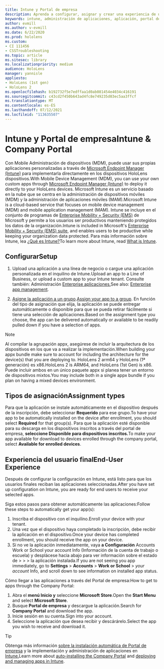 ```yaml
---
title: Intune y Portal de empresa
description: Aprenda a configurar, asignar y crear una experiencia de usuario cómoda con Intune, la administración de dispositivos móviles y el portal de empresa.
keywords: intune, administración de aplicaciones, aplicación, portal de empresa, portal, hololens
author: evmill
ms.author: v-evmill
ms.date: 6/22/2020
ms.prod: hololens
ms.custom:
- CI 111456
- CSSTroubleshooting
ms.topic: article
ms.sitesec: library
ms.localizationpriority: medium
audience: HoloLens
manager: yannisle
appliesto:
- HoloLens (1st gen)
- HoloLens 2
ms.openlocfilehash: b192732f5e7edffaa1d0ab081454e4034c416191
ms.sourcegitcommit: c43cd2f450b643ad4fc8e749235d03ec5aa3ffcf
ms.translationtype: MT
ms.contentlocale: es-ES
ms.lasthandoff: 07/12/2021
ms.locfileid: "113635507"
---
```

# <a name="intune--company-portal"></a><span data-ttu-id="fd34c-104">Intune y Portal de empresa</span><span class="sxs-lookup"><span data-stu-id="fd34c-104">Intune & Company Portal</span></span>

<span data-ttu-id="fd34c-105">Con Mobile Administración de dispositivos (MDM), puede usar sus propias aplicaciones personalizadas a través de [Microsoft Endpoint Manager (Intune)](/intune/windows-holographic-for-business) para implementarla directamente en los dispositivos HoloLens dispositivos.</span><span class="sxs-lookup"><span data-stu-id="fd34c-105">With Mobile Device Management (MDM), you can use your own custom apps through [Microsoft Endpoint Manager (Intune)](/intune/windows-holographic-for-business) to deploy it directly to your HoloLens devices.</span></span> <span data-ttu-id="fd34c-106">Microsoft Intune es un servicio basado en la nube que se centra en la administración de dispositivos móviles (MDM) y la administración de aplicaciones móviles (MAM).</span><span class="sxs-lookup"><span data-stu-id="fd34c-106">Microsoft Intune is a cloud-based service that focuses on mobile device management (MDM) and mobile application management (MAM).</span></span> <span data-ttu-id="fd34c-107">Intune se incluye en el conjunto de programas de [Enterprise Mobility + Security (EMS)](https://www.microsoft.com/microsoft-365/enterprise-mobility-security) de Microsoft y permite a los usuarios ser productivos manteniendo protegidos los datos de la organización.</span><span class="sxs-lookup"><span data-stu-id="fd34c-107">Intune is included in Microsoft's [Enterprise Mobility + Security (EMS) suite](https://www.microsoft.com/microsoft-365/enterprise-mobility-security), and enables users to be productive while keeping your organization data protected.</span></span> <span data-ttu-id="fd34c-108">Para más información sobre Intune, lea [¿Qué es Intune?](/mem/intune/fundamentals/what-is-intune)</span><span class="sxs-lookup"><span data-stu-id="fd34c-108">To learn more about Intune, read [What is Intune](/mem/intune/fundamentals/what-is-intune).</span></span>

## <a name="setup"></a><span data-ttu-id="fd34c-109">Configurar</span><span class="sxs-lookup"><span data-stu-id="fd34c-109">Setup</span></span>

1. <span data-ttu-id="fd34c-110">Upload una aplicación a una línea de negocio o cargue una aplicación personalizada en el inquilino de Intune.</span><span class="sxs-lookup"><span data-stu-id="fd34c-110">Upload an app to a Line of Business, or upload a custom app to your Intune tenant.</span></span> <span data-ttu-id="fd34c-111">Consulte también: Administración [Enterprise aplicaciones.](/windows/client-management/mdm/enterprise-app-management)</span><span class="sxs-lookup"><span data-stu-id="fd34c-111">See also: [Enterprise app management](/windows/client-management/mdm/enterprise-app-management).</span></span>

2. <span data-ttu-id="fd34c-112">[Asigne la aplicación a un grupo](/mem/intune/apps/apps-deploy).</span><span class="sxs-lookup"><span data-stu-id="fd34c-112">[Assign your app to a group](/mem/intune/apps/apps-deploy).</span></span> <span data-ttu-id="fd34c-113">En función del tipo de asignación que elija, la aplicación se puede entregar automáticamente o disponible para que se pueda retirar fácilmente si tiene una selección de aplicaciones.</span><span class="sxs-lookup"><span data-stu-id="fd34c-113">Based on the assignment type you choose, the app can be delivered automatically or available to be readily pulled down if you have a selection of apps.</span></span>

> [!NOTE]
> <span data-ttu-id="fd34c-114">Al compilar la agrupación appx, asegúrese de incluir la arquitectura de los dispositivos en los que va a realizar la implementación.</span><span class="sxs-lookup"><span data-stu-id="fd34c-114">When building your appx bundle make sure to account for including the architecture for the device(s) that you are deploying to.</span></span> <span data-ttu-id="fd34c-115">HoloLens 2 arm64 y HoloLens (1ª generación) es x86.</span><span class="sxs-lookup"><span data-stu-id="fd34c-115">HoloLens 2 is ARM64, and HoloLens (1st Gen) is x86.</span></span> <span data-ttu-id="fd34c-116">Puede incluir ambos en un único paquete appx si planea tener un entorno de dispositivos mixtos.</span><span class="sxs-lookup"><span data-stu-id="fd34c-116">You may include both in a single appx bundle if you plan on having a mixed devices environment.</span></span>

## <a name="assignment-types"></a><span data-ttu-id="fd34c-117">Tipos de asignación</span><span class="sxs-lookup"><span data-stu-id="fd34c-117">Assignment types</span></span>

<span data-ttu-id="fd34c-118">Para que la aplicación se instale automáticamente en el dispositivo después de la inscripción, debe seleccionar **Requerido** para ese grupo.</span><span class="sxs-lookup"><span data-stu-id="fd34c-118">To have your app to be automatically installed on the device after enrollment, you should select **Required** for that group(s).</span></span>
<span data-ttu-id="fd34c-119">Para que la aplicación esté disponible para su descarga en los dispositivos inscritos a través del portal de empresa, **seleccione Disponible para dispositivos inscritos.**</span><span class="sxs-lookup"><span data-stu-id="fd34c-119">To make your app available for download to devices enrolled through the company portal, select **Available for enrolled devices**.</span></span>

## <a name="end-user-experience"></a><span data-ttu-id="fd34c-120">Experiencia del usuario final</span><span class="sxs-lookup"><span data-stu-id="fd34c-120">End-User Experience</span></span>

<span data-ttu-id="fd34c-121">Después de configurar la configuración en Intune, está listo para que los usuarios finales reciban las aplicaciones seleccionadas.</span><span class="sxs-lookup"><span data-stu-id="fd34c-121">After you have set up configuration on Intune, you are ready for end users to receive your selected apps.</span></span>

<span data-ttu-id="fd34c-122">Siga estos pasos para obtener automáticamente las aplicaciones:</span><span class="sxs-lookup"><span data-stu-id="fd34c-122">Follow these steps to automatically get your app(s):</span></span>

1. <span data-ttu-id="fd34c-123">Inscriba el dispositivo con el inquilino.</span><span class="sxs-lookup"><span data-stu-id="fd34c-123">Enroll your device with your tenant.</span></span>
2. <span data-ttu-id="fd34c-124">Una vez que el dispositivo haya completado la inscripción, debe recibir la aplicación en el dispositivo.</span><span class="sxs-lookup"><span data-stu-id="fd34c-124">Once your device has completed enrollment, you should receive the app on your device.</span></span>
3. <span data-ttu-id="fd34c-125">Si no ve la aplicación inmediatamente, vaya **a Configuración** Accounts Work or School your account Info (Información de la cuenta de trabajo o escuela) y desplácese hacia abajo para ver información sobre el estado de  >    >    >   la aplicación instalada.</span><span class="sxs-lookup"><span data-stu-id="fd34c-125">If you are not seeing you app immediately, go to **Settings** > **Accounts** > **Work or School** > *your account* Info, and scroll down to see information on installed app status.</span></span>

<span data-ttu-id="fd34c-126">Cómo llegar a las aplicaciones a través del Portal de empresa:</span><span class="sxs-lookup"><span data-stu-id="fd34c-126">How to get to apps through the Company Portal:</span></span>

1. <span data-ttu-id="fd34c-127">Abra el **menú Inicio y** seleccione **Microsoft Store**.</span><span class="sxs-lookup"><span data-stu-id="fd34c-127">Open the **Start Menu** and select **Microsoft Store**.</span></span>
2. <span data-ttu-id="fd34c-128">Busque **Portal de empresa** y descargue la aplicación.</span><span class="sxs-lookup"><span data-stu-id="fd34c-128">Search for **Company Portal** and download the app.</span></span>
3. <span data-ttu-id="fd34c-129">Inicie sesión en su cuenta.</span><span class="sxs-lookup"><span data-stu-id="fd34c-129">Sign into your account.</span></span>
4. <span data-ttu-id="fd34c-130">Seleccione la aplicación que desea recibir y descárárelo.</span><span class="sxs-lookup"><span data-stu-id="fd34c-130">Select the app you wish to receive and download it.</span></span>

> [!Tip]
> <span data-ttu-id="fd34c-131">Obtenga más información [sobre la instalación automática de Portal de empresa](/mem/intune/apps/company-portal-app) y la implementación y administración de aplicaciones en [Intune.](/mem/intune/fundamentals/windows-holographic-for-business#deploy-and-manage-apps)</span><span class="sxs-lookup"><span data-stu-id="fd34c-131">Learn more about [auto-installing the Company Portal](/mem/intune/apps/company-portal-app) and [deploying and managing apps in Intune](/mem/intune/fundamentals/windows-holographic-for-business#deploy-and-manage-apps).</span></span>
